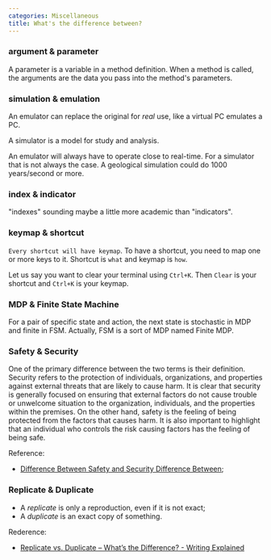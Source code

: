 ```yaml
---
categories: Miscellaneous
title: What's the difference between?
---
```


### argument & parameter

A parameter is a variable in a method definition. When a method is called, the arguments are the data you pass into the method's parameters. 

### simulation & emulation

An emulator can replace the original for *real* use, like a virtual PC emulates a PC.

A simulator is a model for study and analysis.

An emulator will always have to operate close to real-time. For a simulator that is not always the case. A geological simulation could do 1000 years/second or more.

### index & indicator

"indexes" sounding maybe a little more academic than "indicators". 

### keymap & shortcut

`Every shortcut will have keymap`. To have a shortcut, you need to map one or more keys to it. Shortcut is `what` and keymap is `how`.

Let us say you want to clear your terminal using `Ctrl+K`. Then `Clear` is your shortcut and `Ctrl+K` is your keymap.

### MDP & Finite State Machine

For a pair of specific state and action, the next state is stochastic in MDP and finite in FSM. Actually,  FSM is a sort of MDP named Finite MDP.

### Safety & Security

 One of the primary difference between the two terms is their definition. Security refers to the protection of individuals, organizations, and properties against external threats that are likely to cause harm. It is clear that security is generally focused on ensuring that external factors do not cause trouble or unwelcome situation to the organization, individuals, and the properties within the premises. On the other hand, safety is the feeling of being protected from the factors that causes harm. It is also important to highlight that an individual who controls the risk causing factors has the feeling of being safe.

Reference:

- [Difference Between Safety and Security  Difference Between](http://www.differencebetween.net/language/words-language/difference-between-safety-and-security/);

###  Replicate & Duplicate 

- A *replicate* is only a reproduction, even if it is not exact;
- A *duplicate* is an exact copy of something. 

Rederence:

- [Replicate vs. Duplicate – What’s the Difference? - Writing Explained](https://writingexplained.org/replicate-vs-duplicate-difference)

